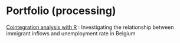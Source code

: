 # Portfolio (processing)

<a href="https://nbviewer.org/github/Togetlucky/Togetlucky.github.io/blob/main/Investigating%20long-term%20relationship%20between%202%20variables.ipynb">Cointegration analysis with R</a> : Investigating the relationship between immigrant inflows and unemployment rate in Belgium
